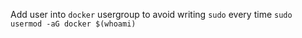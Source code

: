 Add user into `docker` usergroup to avoid writing `sudo` every time
`sudo usermod -aG docker $(whoami)`

